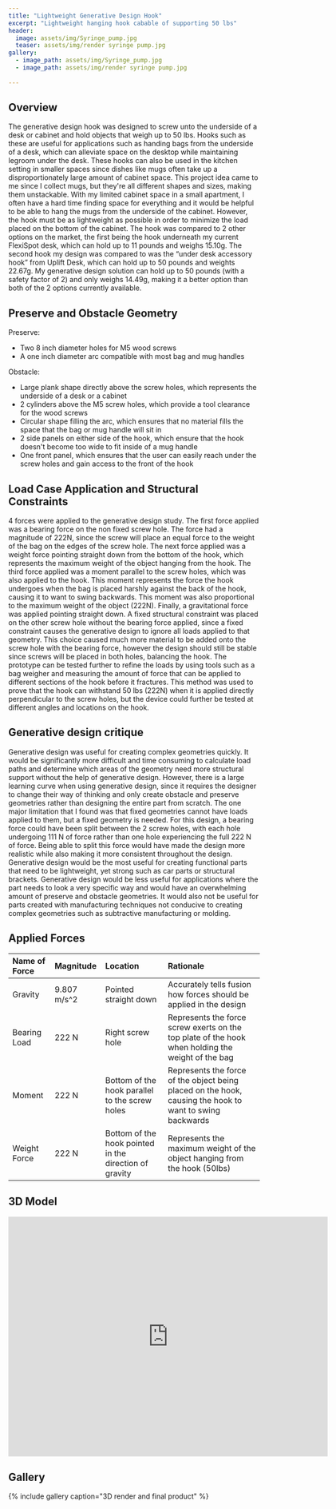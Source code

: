 ```yaml
---
title: "Lightweight Generative Design Hook"
excerpt: "Lightweight hanging hook cabable of supporting 50 lbs"
header:
  image: assets/img/Syringe_pump.jpg
  teaser: assets/img/render syringe pump.jpg
gallery:
  - image_path: assets/img/Syringe_pump.jpg
  - image_path: assets/img/render syringe pump.jpg
   
---
```


## Overview

The generative design hook was designed to screw unto the underside of a desk or cabinet and hold objects that weigh up to 50 lbs. Hooks such as these are useful for applications such as handing bags from the underside of a desk, which can alleviate space on the desktop while maintaining legroom under the desk. These hooks can also be used in the kitchen setting in smaller spaces since dishes like mugs often take up a disproportionately large amount of cabinet space. This project idea came to me since I collect mugs, but they're all different shapes and sizes, making them unstackable. With my limited cabinet space in a small apartment, I often have a hard time finding space for everything and it would be helpful to be able to hang the mugs from the underside of the cabinet. However, the hook must be as lightweight as possible in order to minimize the load placed on the bottom of the cabinet. 
The hook was compared to 2 other options on the market, the first being the hook underneath my current FlexiSpot desk, which can hold up to 11 pounds and weighs 15.10g. The second hook my design was compared to was the “under desk accessory hook” from Uplift Desk, which can hold up to 50 pounds and weights 22.67g. My generative design solution can hold up to 50 pounds (with a safety factor of 2) and only weighs 14.49g, making it a better option than both of the 2 options currently available. 

## Preserve and Obstacle Geometry

Preserve: 

* Two 8 inch diameter holes for M5 wood screws  
* A one inch diameter arc compatible with most bag and mug handles

Obstacle:

* Large plank shape directly above the screw holes, which represents the underside of a desk or a cabinet  
* 2 cylinders above the M5 screw holes, which provide a tool clearance for the wood screws  
* Circular shape filling the arc, which ensures that no material fills the space that the bag or mug handle will sit in  
* 2 side panels on either side of the hook, which ensure that the hook doesn't become too wide to fit inside of a mug handle  
* One front panel, which ensures that the user can easily reach under the screw holes and gain access to the front of the hook

## Load Case Application and Structural Constraints

4 forces were applied to the generative design study. The first force applied was a bearing force on the non fixed screw hole. The force had a magnitude of 222N, since the screw will place an equal force to the weight of the bag on the edges of the screw hole. The next force applied was a weight force pointing straight down from the bottom of the hook, which represents the maximum weight of the object hanging from the hook. The third force applied was a moment parallel to the screw holes, which was also applied to the hook. This moment represents the force the hook undergoes when the bag is placed harshly against the back of the hook, causing it to want to swing backwards. This moment was also proportional to the maximum weight of the object (222N). Finally, a gravitational force was applied pointing straight down. A fixed structural constraint was placed on the other screw hole without the bearing force applied, since a fixed constraint causes the generative design to ignore all loads applied to that geometry. This choice caused much more material to be added onto the screw hole with the bearing force, however the design should still be stable since screws will be placed in both holes, balancing the hook. The prototype can be tested further to refine the loads by using tools such as a bag weigher and measuring the amount of force that can be applied to different sections of the hook before it fractures. This method was used to prove that the hook can withstand 50 lbs (222N) when it is applied directly perpendicular to the screw holes, but the device could further be tested at different angles and locations on the hook. 

## Generative design critique

Generative design was useful for creating complex geometries quickly. It would be significantly more difficult and time consuming to calculate load paths and determine which areas of the geometry need more structural support without the help of generative design. However, there is a large learning curve when using generative design, since it requires the designer to change their way of thinking and only create obstacle and preserve geometries rather than designing the entire part from scratch. The one major limitation that I found was that fixed geometries cannot have loads applied to them, but a fixed geometry is needed. For this design, a bearing force could have been split between the 2 screw holes, with each hole undergoing 111 N of force rather than one hole experiencing the full 222 N of force. Being able to split this force would have made the design more realistic while also making it more consistent throughout the design. Generative design would be the most useful for creating functional parts that need to be lightweight, yet strong such as car parts or structural brackets. Generative design would be less useful for applications where the part needs to look a very specific way and would have an overwhelming amount of preserve and obstacle geometries. It would also not be useful for parts created with manufacturing techniques not conducive to creating complex geometries such as subtractive manufacturing or molding.   

## Applied Forces

| Name of Force | Magnitude | Location | Rationale |
| :---- | :---- | :---- | :---- |
| Gravity | 9.807 m/s^2 | Pointed straight down | Accurately tells fusion how forces should be applied in the design |
| Bearing Load | 222 N | Right screw hole | Represents the force screw exerts on the top plate of the hook when holding the weight of the bag |
| Moment | 222 N | Bottom of the hook parallel to the screw holes | Represents the force of the object being placed on the hook, causing the hook to want to swing backwards |
| Weight Force | 222 N | Bottom of the hook pointed in the direction of gravity | Represents the maximum weight of the object hanging from the hook (50lbs) |

## 3D Model

<iframe src="https://vanderbilt643.autodesk360.com/shares/public/SH286ddQT78850c0d8a48bf3b11b8c7c97be?mode=embed" width="640" height="480" allowfullscreen="true" webkitallowfullscreen="true" mozallowfullscreen="true"  frameborder="0"></iframe>

## Gallery

{% include gallery caption="3D render and final product" %}

